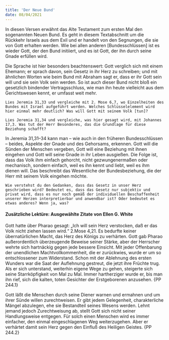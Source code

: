 ```yaml
---
title: 'Der Neue Bund'
date: 08/04/2021
---
```


In diesen Versen erwähnt das Alte Testament zum ersten Mal den sogenannten Neuen Bund. Es geht in diesem Textabschnitt um die Rückkehr Israels aus dem Exil und er handelt von den Segnungen, die sie von Gott erhalten werden. Wie bei allen anderen [Bundesschlüssen] ist es wieder Gott, der den Bund initiiert, und es ist Gott, der ihn durch seine Gnade erfüllen wird.

Die Sprache ist hier besonders beachtenswert: Gott verglich sich mit einem Ehemann; er sprach davon, sein Gesetz in ihr Herz zu schreiben; und mit ähnlichen Worten wie beim Bund mit Abraham sagt er, dass er ihr Gott sein will und sie sein Volk sein werden. So ist auch dieser Bund nicht bloß ein gesetzlich bindender Vertragsschluss, wie man ihn heute vielleicht aus dem Gerichtswesen kennt, er umfasst weit mehr.

`Lies Jeremia 31,33 und vergleiche mit 2. Mose 6,7, wo Einzelheiten des Bundes mit Israel aufgeführt werden. Welches Schlüsselelement wird hier einmal mehr deutlich? Was will Gott mit seinem Volk [tun]?`

`Lies Jeremia 31,34 und vergleiche, was hier gesagt wird, mit Johannes 17,3. Was tut der Herr Besonderes, das die Grundlage für diese Beziehung schafft?`

In Jeremia 31,31–34 kann man – wie auch in den früheren Bundesschlüssen – beides, Aspekte der Gnade und des Gehorsams, erkennen. Gott will die Sünden der Menschen vergeben, Gott will eine Beziehung mit ihnen eingehen und Gott will seine Gnade in ihr Leben ausgießen. Die Folge ist, dass das Volk ihm einfach gehorcht, nicht gezwungenermaßen oder mechanisch, sondern einfach, weil es ihn kennt und liebt, weil es ihm dienen will. Das beschreibt das Wesentliche der Bundesbeziehung, die der Herr mit seinem Volk eingehen möchte.

`Wie verstehst du den Gedanken, dass das Gesetz in unser Herz geschrieben wird? Bedeutet es, dass das Gesetz nur subjektiv und privat wird, dass es nur noch gemäß der individuellen Beschaffenheit unserer Herzen interpretierbar und anwendbar ist? Oder bedeutet es etwas anderes? Wenn ja, was?`

#### Zusätzliche Lektüre: Ausgewählte Zitate von Ellen G. White

Gott hatte über Pharao gesagt: „Ich will sein Herz verstocken, daß er das Volk nicht ziehen lassen wird.“ 2.Mose 4,21. Es bedurfte keiner übernatürlichen Macht, das Herz des Königs zu verhärten. Gott gab Pharao außerordentlich überzeugende Beweise seiner Stärke, aber der Herrscher wehrte sich hartnäckig gegen jede bessere Einsicht. Mit jeder Offenbarung der unendlichen Machtvollkommenheit, die er zurückwies, wurde er um so entschlossener zum Widerstand. Schon mit der Ablehnung des ersten Wunders war die Saat der Auflehnung gestreut, die jetzt ihre Früchte trug. Als er sich unterstand, weiterhin eigene Wege zu gehen, steigerte sich seine Starrköpfigkeit von Mal zu Mal. Immer hartherziger wurde er, bis man ihn rief, sich die kalten, toten Gesichter der Erstgeborenen anzusehen. {PP 244.1}

Gott läßt die Menschen durch seine Diener warnen und ermahnen und um ihrer Sünde willen zurechtweisen. Er gibt jedem Gelegenheit, charakterliche Mängel abzulegen, ehe sie Bestandteil seines Wesens werden. Lehnt jemand jedoch Zurechtweisung ab, stellt Gott sich nicht seiner Handlungsweise entgegen. Für solch einen Menschen wird es immer einfacher, den einmal eingeschlagenen Weg weiterzugehen. Aber er verhärtet damit sein Herz gegen den Einfluß des Heiligen Geistes. {PP 244.2}